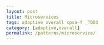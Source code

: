 ```yaml
---
layout: post
title: Microservices 
tags: adaptive overall cpsa-f _TODO
category: [adaptive,overall]
permalink: /patterns/microservice/
---
```

